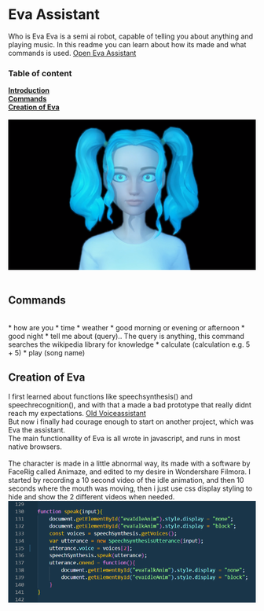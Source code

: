 # Eva Assistant
Who is Eva
Eva is a semi ai robot, capable of telling you about anything and playing music.
In this readme you can learn about how its made and what commands is used.
[Open Eva Assistant](https://codezhifty.github.io/voiceassistant/)
<br>

### Table of content
**[Introduction](#eva-assistant)**
<br>
**[Commands](#Commands)**
<br>
**[Creation of Eva](#creation-of-eva)**
<br>
<br>
![alt text](https://github.com/CodeZhifty/voiceassistant/blob/main/images/evaassistant.png)
<br>
<br>

## Commands
<br>
* how are you
* time
* weather
* good morning or evening or afternoon
* good night
* tell me about (query).. The query is anything, this command searches the wikipedia library for knowledge
* calculate (calculation e.g. 5 + 5)
* play (song name)
<br>

## Creation of Eva
I first learned about functions like speechsynthesis() and speechrecognition(), and with that a made a bad prototype that really didnt reach my expectations.
[Old Voiceassistant](https://codezhifty.github.io/codezhifty/projects/voiceassistant/)
<br>
But now i finally had courage enough to start on another project, which was Eva the assistant.
<br>
The main functionallity of Eva is all wrote in javascript, and runs in most native browsers.
<br>
<br>
The character is made in a little abnormal way, its made with a software by FaceRig called Animaze, and edited to my desire in Wondershare Filmora. I started by recording a 10 second video of the idle animation, and then 10 seconds where the mouth was moving, then i just use css display styling to hide and show the 2 different videos when needed.
![alt text](https://github.com/CodeZhifty/voiceassistant/blob/main/images/javascriptSpeakFunction.png)